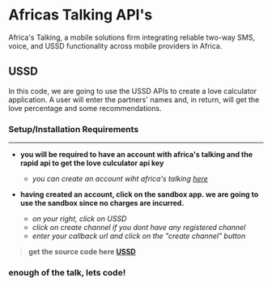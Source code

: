  # Africas Talking API's

Africa's Talking, a mobile solutions firm integrating reliable two-way SMS, voice, and USSD functionality across mobile providers in Africa.

## USSD
In this code, we are going to use the USSD APIs to create a love calculator application. A user will enter the partners' names and, in return, will get the love percentage and some recommendations.

### Setup/Installation Requirements
***

  - __you will be required to have an account with africa's      talking and the  rapid api to get the love culculator api key__
      * _you can create an account wiht africa's talking [here](https://account.africastalking.com/auth/register/)_

  - __having created an account, click on the sandbox app. we are going to use the sandbox since no charges are incurred.__
     * _on your right, click on USSD_
     * _click on create channel if you dont have any registered channel_
     * _enter your callback url and click on the "create channel" button_

>**get the source code here [USSD](https://github.com/KariukiAntony/Africas-Talking-APIs/tree/main/ussd "love calculator")**

 ### enough of the talk, lets code!